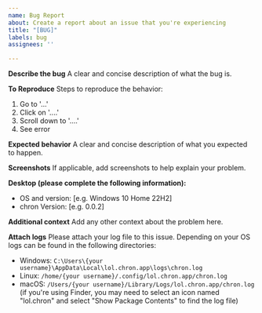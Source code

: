 ```yaml
---
name: Bug Report
about: Create a report about an issue that you're experiencing
title: "[BUG]"
labels: bug
assignees: ''

---
```


**Describe the bug**
A clear and concise description of what the bug is.

**To Reproduce**
Steps to reproduce the behavior:
1. Go to '...'
2. Click on '....'
3. Scroll down to '....'
4. See error

**Expected behavior**
A clear and concise description of what you expected to happen.

**Screenshots**
If applicable, add screenshots to help explain your problem.

**Desktop (please complete the following information):**
 - OS and version: [e.g. Windows 10 Home 22H2]
 - chron Version: [e.g. 0.0.2]

**Additional context**
Add any other context about the problem here.

**Attach logs**
Please attach your log file to this issue. Depending on your OS logs can be found in the following directories:
- Windows: `C:\Users\{your username}\AppData\Local\lol.chron.app\logs\chron.log`
- Linux: `/home/{your username}/.config/lol.chron.app/chron.log`
- macOS: `/Users/{your username}/Library/Logs/lol.chron.app/chron.log` (if you're using Finder, you may need to select an icon named "lol.chron" and select "Show Package Contents" to find the log file)
